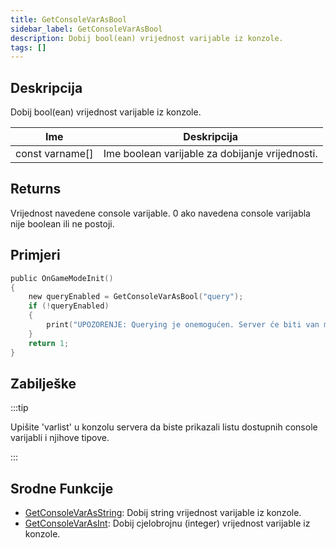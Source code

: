 ```yaml
---
title: GetConsoleVarAsBool
sidebar_label: GetConsoleVarAsBool
description: Dobij bool(ean) vrijednost varijable iz konzole.
tags: []
---
```


## Deskripcija

Dobij bool(ean) vrijednost varijable iz konzole.

| Ime             | Deskripcija                                           |
| --------------- | ----------------------------------------------------- |
| const varname[] | Ime boolean varijable za dobijanje vrijednosti.       |

## Returns

Vrijednost navedene console varijable. 0 ako navedena console varijabla nije boolean ili ne postoji.

## Primjeri

```c
public OnGameModeInit()
{
    new queryEnabled = GetConsoleVarAsBool("query");
    if (!queryEnabled)
    {
        print("UPOZORENJE: Querying je onemogućen. Server će biti van mreže (offline) u pretraživaču servera.");
    }
    return 1;
}
```

## Zabilješke

:::tip

Upišite 'varlist' u konzolu servera da biste prikazali listu dostupnih console varijabli i njihove tipove.

:::

## Srodne Funkcije

- [GetConsoleVarAsString](GetConsoleVarAsString): Dobij string vrijednost varijable iz konzole.
- [GetConsoleVarAsInt](GetConsoleVarAsInt): Dobij cjelobrojnu (integer) vrijednost varijable iz konzole.
